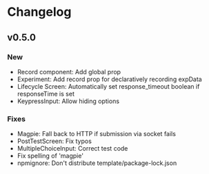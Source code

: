 # Changelog

## v0.5.0

### New

 - Record component: Add global prop
 - Experiment: Add record prop for declaratively recording expData
 - Lifecycle Screen: Automatically set response_timeout boolean if responseTime is set
 - KeypressInput: Allow hiding options

### Fixes
 - Magpie: Fall back to HTTP if submission via socket fails
 - PostTestScreen: Fix typos
 - MultipleChoiceInput: Correct test code
 - Fix spelling of 'magpie'
 - npmignore: Don't distribute template/package-lock.json
